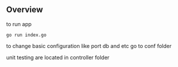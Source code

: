 ## Overview

to run app 

```
go run index.go
```

to change basic configuration like port db and etc go to conf folder

unit testing are located in controller folder
